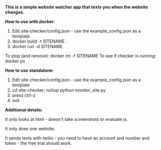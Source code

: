 **This is a simple website watcher app that texts you when the website changes.**

**How to use with docker:**  
1. Edit site-checker/config.json - use the example_config.json as a template  
2. docker build -t SITENAME .
3. docker run -d SITENAME  

To stop (and remove): docker rm -f SITENAME
To see if checker is running: docker ps

**How to use standalone:**  
1. Edit site-checker/config.json - use the example_config.json as a template  
2. cd site-checker; nohup python monitor_site.py  
3. press ctrl-z  
4. exit  


**Additional details:**

It only looks at html - doesn't take screenshots or evaluate js. 

It only does one website.

It sends texts with twilio - you need to have an account and number and token - the free trial should work.

